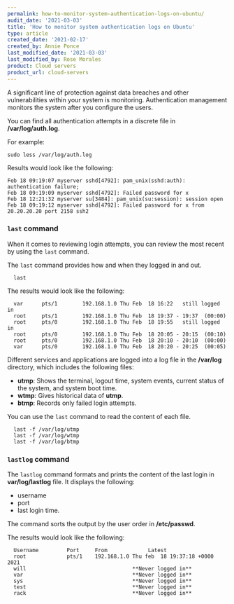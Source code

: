 ```yaml
---
permalink: how-to-monitor-system-authentication-logs-on-ubuntu/
audit_date: '2021-03-03'
title: 'How to monitor system authentication logs on Ubuntu'
type: article
created_date: '2021-02-17'
created_by: Annie Ponce
last_modified_date: '2021-03-03'
last_modified_by: Rose Morales
product: Cloud servers
product_url: cloud-servers
---
```


A significant line of protection against data breaches and other vulnerabilities within your system is
monitoring. Authentication management monitors the system after you configure the users.

You can find all authentication attempts in a discrete file in **/var/log/auth.log**.

For example:

    sudo less /var/log/auth.log

Results would look like the following:

    Feb 18 09:19:07 myserver sshd[4792]: pam_unix(sshd:auth): authentication failure;
    Feb 18 09:19:09 myserver sshd[4792]: Failed password for x
    Feb 18 12:21:32 myserver su[3484]: pam_unix(su:session): session open
    Feb 18 09:19:12 myserver sshd[4792]: Failed password for x from 20.20.20.20 port 2158 ssh2

### `last` command

When it comes to reviewing login attempts, you can review the most recent by using the `last` command.

The `last` command provides how and when they logged in and out.

      last

The results would look like the following:

      var      pts/1        192.168.1.0 Thu Feb  18 16:22   still logged in   
      root     pts/1        192.168.1.0 Thu Feb  18 19:37 - 19:37  (00:00)    
      root     pts/0        192.168.1.0 Thu Feb  18 19:55   still logged in   
      root     pts/0        192.168.1.0 Thu Feb  18 20:05 - 20:15  (00:10)    
      root     pts/0        192.168.1.0 Thu Feb  18 20:10 - 20:10  (00:00)    
      var      pts/0        192.168.1.0 Thu Feb  18 20:20 - 20:25  (00:05)

Different services and applications are logged into a log file in the **/var/log** directory, which includes the following files:

- **utmp**: Shows the terminal, logout time, system events, current status of the system, and system boot time.
- **wtmp**: Gives historical data of **utmp**.
- **btmp**: Records only failed login attempts.

You can use the `last` command to read the content of each file.

      last -f /var/log/utmp
      last -f /var/log/wtmp
      last -f /var/log/btmp

### `lastlog` command

The `lastlog` command formats and prints the content of the last login in **var/log/lastlog** file. It displays the following:

- username
- port
- last login time. 
 
The command sorts the output by the user order in **/etc/passwd**.

The results would look like the following:

      Username         Port     From             Latest
      root             pts/1    192.168.1.0 Thu feb  18 19:37:18 +0000 2021
      will                                  **Never logged in**
      var                                   **Never logged in**
      sys                                   **Never logged in**
      test                                  **Never logged in**
      rack                                  **Never logged in**
